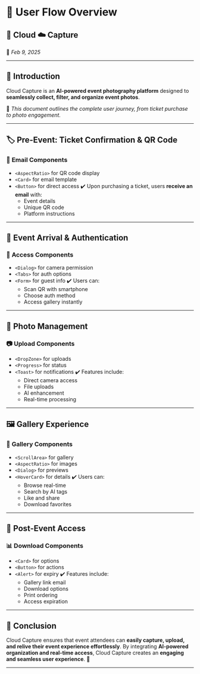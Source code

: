 # 📖 **User Flow Overview**  

## 📡 Cloud ☁️ Capture  
📅 *Feb 9, 2025*  

---

## 📝 **Introduction**  
Cloud Capture is an **AI-powered event photography platform** designed to **seamlessly collect, filter, and organize event photos**.  

📌 *This document outlines the complete user journey, from ticket purchase to photo engagement.*  

---

## 🏷️ **Pre-Event: Ticket Confirmation & QR Code**  

### 📩 **Email Components**
- `<AspectRatio>` for QR code display
- `<Card>` for email template
- `<Button>` for direct access
✔️ Upon purchasing a ticket, users **receive an email** with:
  - Event details
  - Unique QR code
  - Platform instructions

---

## 🎉 **Event Arrival & Authentication**  

### 📱 **Access Components**
- `<Dialog>` for camera permission
- `<Tabs>` for auth options
- `<Form>` for guest info
✔️ Users can:
  - Scan QR with smartphone
  - Choose auth method
  - Access gallery instantly

---

## 📸 **Photo Management**  

### 📷 **Upload Components**
- `<DropZone>` for uploads
- `<Progress>` for status
- `<Toast>` for notifications
✔️ Features include:
  - Direct camera access
  - File uploads
  - AI enhancement
  - Real-time processing

---

## 🖼️ **Gallery Experience**  

### 🎨 **Gallery Components**
- `<ScrollArea>` for gallery
- `<AspectRatio>` for images
- `<Dialog>` for previews
- `<HoverCard>` for details
✔️ Users can:
  - Browse real-time
  - Search by AI tags
  - Like and share
  - Download favorites

---

## 📩 **Post-Event Access**  

### 📊 **Download Components**
- `<Card>` for options
- `<Button>` for actions
- `<Alert>` for expiry
✔️ Features include:
  - Gallery link email
  - Download options
  - Print ordering
  - Access expiration

---

## 🎯 **Conclusion**  
Cloud Capture ensures that event attendees can **easily capture, upload, and relive their event experience effortlessly**. By integrating **AI-powered organization and real-time access**, Cloud Capture creates an **engaging and seamless user experience**. 🚀  

---
